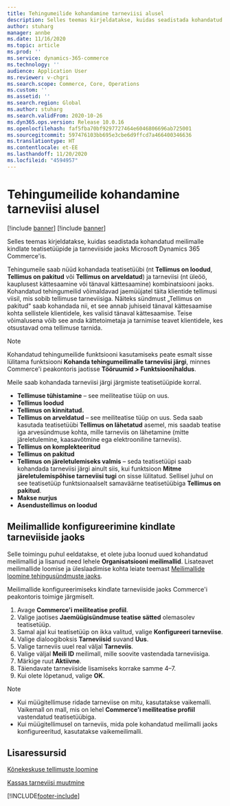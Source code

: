 ```yaml
---
title: Tehingumeilide kohandamine tarneviisi alusel
description: Selles teemas kirjeldatakse, kuidas seadistada kohandatud meilimalle kindlate teatisetüüpide ja tarneviiside jaoks Microsoft Dynamics 365 Commerce'is.
author: stuharg
manager: annbe
ms.date: 11/16/2020
ms.topic: article
ms.prod: ''
ms.service: dynamics-365-commerce
ms.technology: ''
audience: Application User
ms.reviewer: v-chgri
ms.search.scope: Commerce, Core, Operations
ms.custom: ''
ms.assetid: ''
ms.search.region: Global
ms.author: stuharg
ms.search.validFrom: 2020-10-26
ms.dyn365.ops.version: Release 10.0.16
ms.openlocfilehash: faf5fba70bf9297727464e6046806696ab725001
ms.sourcegitcommit: 597476103bb695e3cbe6d9ffcd7a466400346636
ms.translationtype: HT
ms.contentlocale: et-EE
ms.lasthandoff: 11/20/2020
ms.locfileid: "4594957"
---
```

# <a name="customize-transactional-emails-by-mode-of-delivery"></a>Tehingumeilide kohandamine tarneviisi alusel

[!include [banner](includes/banner.md)]
[!include [banner](includes/preview-banner.md)]

Selles teemas kirjeldatakse, kuidas seadistada kohandatud meilimalle kindlate teatisetüüpide ja tarneviiside jaoks Microsoft Dynamics 365 Commerce'is.

Tehingumeile saab nüüd kohandada teatisetüübi (nt **Tellimus on loodud**, **Tellimus on pakitud** või **Tellimus on arveldatud**) ja tarneviisi (nt üleöö, kauplusest kättesaamine või tänaval kättesaamine) kombinatsiooni jaoks. Kohandatud tehingumeilid võimaldavad jaemüüjatel täita klientide tellimusi viisil, mis sobib tellimuse tarneviisiga. Näiteks sündmust „Tellimus on pakitud“ saab kohandada nii, et see annab juhiseid tänaval kättesaamise kohta sellistele klientidele, kes valisid tänaval kättesaamise. Teise võimalusena võib see anda kättetoimetaja ja tarnimise teavet klientidele, kes otsustavad oma tellimuse tarnida.

> [!NOTE]
> Kohandatud tehingumeilide funktsiooni kasutamiseks peate esmalt sisse lülitama funktsiooni **Kohanda tehingumeilimalle tarneviisi järgi**, minnes Commerce'i peakontoris jaotisse **Tööruumid \> Funktsioonihaldus**.

Meile saab kohandada tarneviisi järgi järgmiste teatisetüüpide korral.

- **Tellimuse tühistamine** – see meiliteatise tüüp on uus.
- **Tellimus loodud**
- **Tellimus on kinnitatud.**
- **Tellimus on arveldatud** – see meiliteatise tüüp on uus. Seda saab kasutada teatisetüübi **Tellimus on lähetatud** asemel, mis saadab teatise iga arvesündmuse kohta, mille tarneviis on lähetamine (mitte järeletulemine, kaasavõtmine ega elektrooniline tarneviis).
- **Tellimus on komplekteeritud**
- **Tellimus on pakitud**
- **Tellimus on järeletulemiseks valmis** – seda teatisetüüpi saab kohandada tarneviisi järgi ainult siis, kui funktsioon **Mitme järeletulemispõhise tarneviisi tugi** on sisse lülitatud. Sellisel juhul on see teatisetüüp funktsionaalselt samaväärne teatisetüübiga **Tellimus on pakitud**.
- **Makse nurjus**
- **Asendustellimus on loodud**

## <a name="configure-email-templates-for-specific-modes-of-delivery"></a>Meilimallide konfigureerimine kindlate tarneviiside jaoks

Selle toimingu puhul eeldatakse, et olete juba loonud uued kohandatud meilimallid ja lisanud need lehele **Organisatsiooni meilimallid**. Lisateavet meilimallide loomise ja üleslaadimise kohta leiate teemast [Meilimallide loomine tehingusündmuste jaoks](email-templates-transactions.md).

Meilimallide konfigureerimiseks kindlate tarneviiside jaoks Commerce'i peakontoris toimige järgmiselt.

1. Avage **Commerce'i meiliteatise profiil**.
1. Valige jaotises **Jaemüügisündmuse teatise sätted** olemasolev teatisetüüp.
1. Samal ajal kui teatisetüüp on ikka valitud, valige **Konfigureeri tarneviise**.
1. Valige dialoogiboksis **Tarneviisid** suvand **Uus**.
1. Valige tarneviis uuel real väljal **Tarneviis**.
1. Valige väljal **Meili ID** meilimall, mille soovite vastendada tarneviisiga.
1. Märkige ruut **Aktiivne**.
1. Täiendavate tarneviiside lisamiseks korrake samme 4–7.
1. Kui olete lõpetanud, valige **OK**.

> [!NOTE]
> - Kui müügitellimuse ridade tarneviise on mitu, kasutatakse vaikemalli. Vaikemall on mall, mis on lehel **Commerce'i meiliteatise profiil** vastendatud teatisetüübiga.
> - Kui müügitellimusel on tarneviis, mida pole kohandatud meilimalli jaoks konfigureeritud, kasutatakse vaikemeilimalli.

## <a name="additional-resources"></a>Lisaressursid

[Kõnekeskuse tellimuste loomine](tasks/create-call-center-orders.md)

[Kassas tarneviisi muutmine](pos-change-delivery-mode.md)


[!INCLUDE[footer-include](../includes/footer-banner.md)]